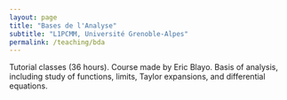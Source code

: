 ```yaml
---
layout: page
title: "Bases de l'Analyse"
subtitle: "L1PCMM, Université Grenoble-Alpes"
permalink: /teaching/bda
---
```


Tutorial classes (36 hours). Course made by Eric Blayo.
Basis of analysis, including study of functions, limits, Taylor expansions, and differential equations.



